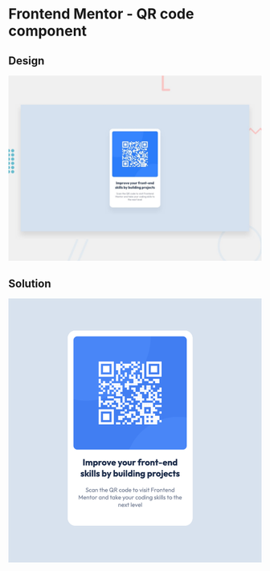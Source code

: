 # Frontend Mentor - QR code component

## Design

![Design preview for the QR code component coding challenge](./design/desktop-preview.jpg)

## Solution

![image](./solution.png)
